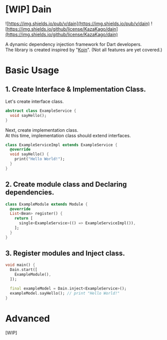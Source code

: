 # [WIP] Dain

![https://img.shields.io/pub/v/dain](https://img.shields.io/pub/v/dain) ![https://img.shields.io/github/license/KazaKago/dain](https://img.shields.io/github/license/KazaKago/dain)

A dynamic dependency injection framework for Dart developers.  
The library is created inspired by "[Koin](https://github.com/InsertKoinIO/koin)". (Not all features are yet covered.)  

# Basic Usage

## 1. Create Interface & Implementation Class.

Let's create interface class.  

```dart
abstract class ExampleService {
  void sayHello();
}
```

Next, create implementation class.  
At this time, implementation class should extend interfaces.  

```dart
class ExampleServiceImpl extends ExampleService {
  @override
  void sayHello() {
    print("Hello World!");
  }
}
```

## 2. Create module class and Declaring dependencies.

```dart
class ExampleModule extends Module {
  @override
  List<Bean> register() {
    return [
      single<ExampleService>(() => ExampleServiceImpl()),
    ];
  }
}
```

## 3. Register modules and Inject class.

```dart
void main() {
  Dain.start([
    ExampleModule(),
  ]);

  final exampleModel = Dain.inject<ExampleService>();
  exampleModel.sayHello(); // print "Hello World!"
}
```

# Advanced

[WIP]
